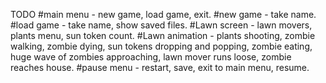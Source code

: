 TODO
#main menu - new game, load game, exit.
#new game - take name.
#load game - take name, show saved files.
#Lawn screen - lawn movers, plants menu, sun token count.
#Lawn animation - plants shooting, zombie walking, zombie dying, sun tokens dropping and popping, zombie eating, huge wave of zombies approaching, lawn mover runs loose, zombie reaches house.
#pause menu - restart, save, exit to main menu, resume.
